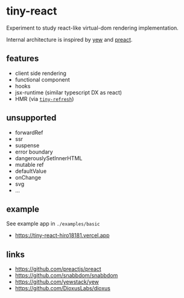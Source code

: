 # tiny-react

Experiment to study react-like virtual-dom rendering implementation.

Internal architecture is inspired by [yew](https://github.com/yewstack/yew) and [preact](https://github.com/preactjs/preact).

## features

- client side rendering
- functional component
- hooks
- jsx-runtime (similar typescript DX as react)
- HMR (via [`tiny-refresh`](https://github.com/hi-ogawa/js-utils/blob/a93f919c083c3ab0f505f1179124397c8f8f1b0d/packages/tiny-refresh/README.md))

## unsupported

- forwardRef
- ssr
- suspense
- error boundary
- dangerouslySetInnerHTML
- mutable ref
- defaultValue
- onChange
- svg
- ...

## example

See example app in `./examples/basic`

- https://tiny-react-hiro18181.vercel.app

## links

- https://github.com/preactjs/preact
- https://github.com/snabbdom/snabbdom
- https://github.com/yewstack/yew
- https://github.com/DioxusLabs/dioxus
